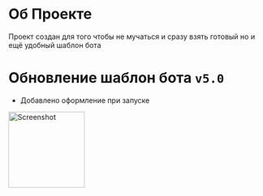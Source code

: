 # Об Проекте
Проект создан для того чтобы не мучаться и сразу взять готовый но и ещё удобный шаблон бота
# Обновление шаблон бота `v5.0`
* Добавлено оформление при запуске
<p><img src="https://media.discordapp.net/attachments/757169876451196969/855816652397871104/Screenshot_2021-06-19-17-27-15-26.png" width"150" height="150" alt="Screenshot" /></p>
